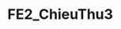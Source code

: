 # FE2_ChieuThu3

  <script>
  var product = new ProductCollection();
  product.fetch({ reset: true })

  new SingleProduct({ collection: product ,el:<%= category.name%> })

  </script>
